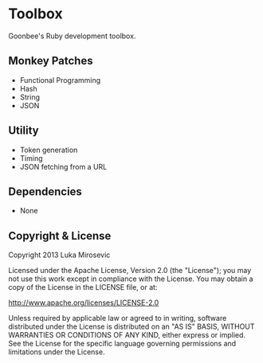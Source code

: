 Toolbox
============

Goonbee's Ruby development toolbox.

Monkey Patches
------------

* Functional Programming
* Hash
* String
* JSON

Utility
------------

* Token generation
* Timing
* JSON fetching from a URL

Dependencies
------------

* None

Copyright & License
------------

Copyright 2013 Luka Mirosevic

Licensed under the Apache License, Version 2.0 (the "License"); you may not use this work except in compliance with the License. You may obtain a copy of the License in the LICENSE file, or at:

http://www.apache.org/licenses/LICENSE-2.0

Unless required by applicable law or agreed to in writing, software distributed under the License is distributed on an "AS IS" BASIS, WITHOUT WARRANTIES OR CONDITIONS OF ANY KIND, either express or implied. See the License for the specific language governing permissions and limitations under the License.